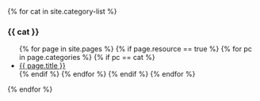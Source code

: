 {% for cat in site.category-list %}
### {{ cat }}
<ul>
    {% for page in site.pages %}
        {% if page.resource == true %}
            {% for pc in page.categories %}
                {% if pc == cat %}
                 <li><a href="{{ page.url }}">{{ page.title }}</a></li>
                {% endif %}
            {% endfor %}
        {% endif %}
    {% endfor %}
</ul>
{% endfor %}